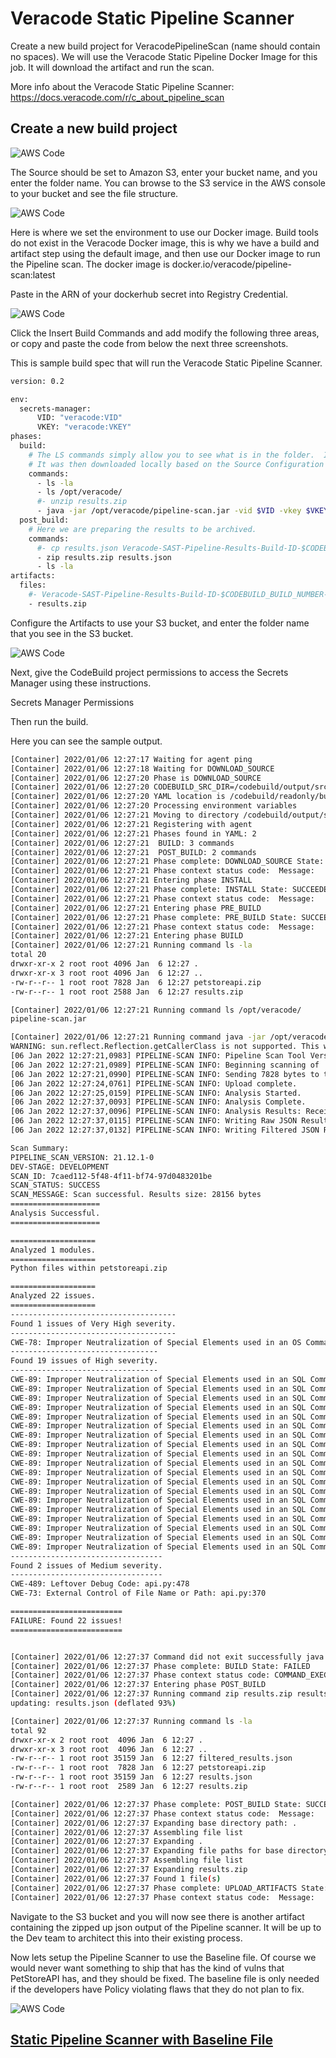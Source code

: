 # Veracode Static Pipeline Scanner

Create a new build project for VeracodePipelineScan (name should contain no spaces). We will use the Veracode Static Pipeline Docker Image for this job. It will download the artifact and run the scan.  

More info about the Veracode Static Pipeline Scanner:
https://docs.veracode.com/r/c_about_pipeline_scan

## Create a new build project

![AWS Code](https://github.com/ClintPollock/AWS-Code-Suite-Veracode-Examples/raw/main/5-Static-Pipeline-Scan/1-StaticPipeline.png)

The Source should be set to Amazon S3, enter your bucket name, and you enter the folder name. You can browse to the S3 service in the AWS console to your bucket and see the file structure.

![AWS Code](https://github.com/ClintPollock/AWS-Code-Suite-Veracode-Examples/raw/main/5-Static-Pipeline-Scan/2-StaticPipeline.png)

Here is where we set the environment to use our Docker image. Build tools do not exist in the Veracode Docker image, this is why we have a build and artifact step using the default image, and then use our Docker image to run the Pipeline scan. The docker image is docker.io/veracode/pipeline-scan:latest

Paste in the ARN of your dockerhub secret into Registry Credential.

![AWS Code](https://github.com/ClintPollock/AWS-Code-Suite-Veracode-Examples/raw/main/5-Static-Pipeline-Scan/3-StaticPipeline.png)

Click the Insert Build Commands and add modify the following three areas, or copy and paste the code from below the next three screenshots.

This is sample build spec that will run the Veracode Static Pipeline Scanner. 

```bash
version: 0.2

env:
  secrets-manager:
      VID: "veracode:VID"
      VKEY: "veracode:VKEY"
phases:
  build:
    # The LS commands simply allow you to see what is in the folder.  In the previous step we created the petstoreapi.zip.
    # It was then downloaded locally based on the Source Configuration for this project to pull from the S3 bucket."
    commands:
      - ls -la
      - ls /opt/veracode/
      #- unzip results.zip
      - java -jar /opt/veracode/pipeline-scan.jar -vid $VID -vkey $VKEY --file petstoreapi.zip
  post_build:
    # Here we are preparing the results to be archived.
    commands:
      #- cp results.json Veracode-SAST-Pipeline-Results-Build-ID-$CODEBUILD_BUILD_NUMBER-DATE-$(date +%Y-%m-%d).json
      - zip results.zip results.json
      - ls -la
artifacts:
  files:
    #- Veracode-SAST-Pipeline-Results-Build-ID-$CODEBUILD_BUILD_NUMBER-DATE-$(date +%Y-%m-%d).json
    - results.zip
```

Configure the Artifacts to use your S3 bucket, and enter the folder name that you see in the S3 bucket.

![AWS Code](https://github.com/ClintPollock/AWS-Code-Suite-Veracode-Examples/raw/main/5-Static-Pipeline-Scan/4-StaticPipeline.png)

Next, give the CodeBuild project permissions to access the Secrets Manager using these instructions.

Secrets Manager Permissions 

Then run the build.

Here you can see the sample output. 


```bash
[Container] 2022/01/06 12:27:17 Waiting for agent ping
[Container] 2022/01/06 12:27:18 Waiting for DOWNLOAD_SOURCE
[Container] 2022/01/06 12:27:20 Phase is DOWNLOAD_SOURCE
[Container] 2022/01/06 12:27:20 CODEBUILD_SRC_DIR=/codebuild/output/src298591729/src
[Container] 2022/01/06 12:27:20 YAML location is /codebuild/readonly/buildspec.yml
[Container] 2022/01/06 12:27:20 Processing environment variables
[Container] 2022/01/06 12:27:21 Moving to directory /codebuild/output/src298591729/src
[Container] 2022/01/06 12:27:21 Registering with agent
[Container] 2022/01/06 12:27:21 Phases found in YAML: 2
[Container] 2022/01/06 12:27:21  BUILD: 3 commands
[Container] 2022/01/06 12:27:21  POST_BUILD: 2 commands
[Container] 2022/01/06 12:27:21 Phase complete: DOWNLOAD_SOURCE State: SUCCEEDED
[Container] 2022/01/06 12:27:21 Phase context status code:  Message: 
[Container] 2022/01/06 12:27:21 Entering phase INSTALL
[Container] 2022/01/06 12:27:21 Phase complete: INSTALL State: SUCCEEDED
[Container] 2022/01/06 12:27:21 Phase context status code:  Message: 
[Container] 2022/01/06 12:27:21 Entering phase PRE_BUILD
[Container] 2022/01/06 12:27:21 Phase complete: PRE_BUILD State: SUCCEEDED
[Container] 2022/01/06 12:27:21 Phase context status code:  Message: 
[Container] 2022/01/06 12:27:21 Entering phase BUILD
[Container] 2022/01/06 12:27:21 Running command ls -la
total 20
drwxr-xr-x 2 root root 4096 Jan  6 12:27 .
drwxr-xr-x 3 root root 4096 Jan  6 12:27 ..
-rw-r--r-- 1 root root 7828 Jan  6 12:27 petstoreapi.zip
-rw-r--r-- 1 root root 2588 Jan  6 12:27 results.zip

[Container] 2022/01/06 12:27:21 Running command ls /opt/veracode/
pipeline-scan.jar

[Container] 2022/01/06 12:27:21 Running command java -jar /opt/veracode/pipeline-scan.jar -vid $VID -vkey $VKEY --file petstoreapi.zip
WARNING: sun.reflect.Reflection.getCallerClass is not supported. This will impact performance.
[06 Jan 2022 12:27:21,0983] PIPELINE-SCAN INFO: Pipeline Scan Tool Version 21.12.1-0. 
[06 Jan 2022 12:27:21,0989] PIPELINE-SCAN INFO: Beginning scanning of 'petstoreapi.zip'. 
[06 Jan 2022 12:27:21,0990] PIPELINE-SCAN INFO: Sending 7828 bytes to the server for analysis. 
[06 Jan 2022 12:27:24,0761] PIPELINE-SCAN INFO: Upload complete. 
[06 Jan 2022 12:27:25,0159] PIPELINE-SCAN INFO: Analysis Started. 
[06 Jan 2022 12:27:37,0093] PIPELINE-SCAN INFO: Analysis Complete. 
[06 Jan 2022 12:27:37,0096] PIPELINE-SCAN INFO: Analysis Results: Received 28655 bytes in 15107ms. 
[06 Jan 2022 12:27:37,0115] PIPELINE-SCAN INFO: Writing Raw JSON Results to file '/codebuild/output/src298591729/src/results.json'. 
[06 Jan 2022 12:27:37,0132] PIPELINE-SCAN INFO: Writing Filtered JSON Results to file '/codebuild/output/src298591729/src/filtered_results.json'. 

Scan Summary:
PIPELINE_SCAN_VERSION: 21.12.1-0
DEV-STAGE: DEVELOPMENT
SCAN_ID: 7caed112-5f48-4f11-bf74-97d0483201be
SCAN_STATUS: SUCCESS
SCAN_MESSAGE: Scan successful. Results size: 28156 bytes
====================
Analysis Successful.
====================

===================
Analyzed 1 modules.
===================
Python files within petstoreapi.zip

===================
Analyzed 22 issues.
===================
-------------------------------------
Found 1 issues of Very High severity.
-------------------------------------
CWE-78: Improper Neutralization of Special Elements used in an OS Command ('OS Command Injection'): api.py:359
---------------------------------
Found 19 issues of High severity.
---------------------------------
CWE-89: Improper Neutralization of Special Elements used in an SQL Command ('SQL Injection'): api.py:48
CWE-89: Improper Neutralization of Special Elements used in an SQL Command ('SQL Injection'): api.py:55
CWE-89: Improper Neutralization of Special Elements used in an SQL Command ('SQL Injection'): api.py:71
CWE-89: Improper Neutralization of Special Elements used in an SQL Command ('SQL Injection'): api.py:105
CWE-89: Improper Neutralization of Special Elements used in an SQL Command ('SQL Injection'): api.py:108
CWE-89: Improper Neutralization of Special Elements used in an SQL Command ('SQL Injection'): api.py:136
CWE-89: Improper Neutralization of Special Elements used in an SQL Command ('SQL Injection'): api.py:153
CWE-89: Improper Neutralization of Special Elements used in an SQL Command ('SQL Injection'): api.py:156
CWE-89: Improper Neutralization of Special Elements used in an SQL Command ('SQL Injection'): api.py:184
CWE-89: Improper Neutralization of Special Elements used in an SQL Command ('SQL Injection'): api.py:198
CWE-89: Improper Neutralization of Special Elements used in an SQL Command ('SQL Injection'): api.py:214
CWE-89: Improper Neutralization of Special Elements used in an SQL Command ('SQL Injection'): api.py:217
CWE-89: Improper Neutralization of Special Elements used in an SQL Command ('SQL Injection'): api.py:236
CWE-89: Improper Neutralization of Special Elements used in an SQL Command ('SQL Injection'): api.py:260
CWE-89: Improper Neutralization of Special Elements used in an SQL Command ('SQL Injection'): api.py:263
CWE-89: Improper Neutralization of Special Elements used in an SQL Command ('SQL Injection'): api.py:290
CWE-89: Improper Neutralization of Special Elements used in an SQL Command ('SQL Injection'): api.py:305
CWE-89: Improper Neutralization of Special Elements used in an SQL Command ('SQL Injection'): api.py:321
CWE-89: Improper Neutralization of Special Elements used in an SQL Command ('SQL Injection'): api.py:324
----------------------------------
Found 2 issues of Medium severity.
----------------------------------
CWE-489: Leftover Debug Code: api.py:478
CWE-73: External Control of File Name or Path: api.py:370

=========================
FAILURE: Found 22 issues!
=========================


[Container] 2022/01/06 12:27:37 Command did not exit successfully java -jar /opt/veracode/pipeline-scan.jar -vid $VID -vkey $VKEY --file petstoreapi.zip exit status 22
[Container] 2022/01/06 12:27:37 Phase complete: BUILD State: FAILED
[Container] 2022/01/06 12:27:37 Phase context status code: COMMAND_EXECUTION_ERROR Message: Error while executing command: java -jar /opt/veracode/pipeline-scan.jar -vid $VID -vkey $VKEY --file petstoreapi.zip. Reason: exit status 22
[Container] 2022/01/06 12:27:37 Entering phase POST_BUILD
[Container] 2022/01/06 12:27:37 Running command zip results.zip results.json
updating: results.json (deflated 93%)

[Container] 2022/01/06 12:27:37 Running command ls -la
total 92
drwxr-xr-x 2 root root  4096 Jan  6 12:27 .
drwxr-xr-x 3 root root  4096 Jan  6 12:27 ..
-rw-r--r-- 1 root root 35159 Jan  6 12:27 filtered_results.json
-rw-r--r-- 1 root root  7828 Jan  6 12:27 petstoreapi.zip
-rw-r--r-- 1 root root 35159 Jan  6 12:27 results.json
-rw-r--r-- 1 root root  2589 Jan  6 12:27 results.zip

[Container] 2022/01/06 12:27:37 Phase complete: POST_BUILD State: SUCCEEDED
[Container] 2022/01/06 12:27:37 Phase context status code:  Message: 
[Container] 2022/01/06 12:27:37 Expanding base directory path: .
[Container] 2022/01/06 12:27:37 Assembling file list
[Container] 2022/01/06 12:27:37 Expanding .
[Container] 2022/01/06 12:27:37 Expanding file paths for base directory .
[Container] 2022/01/06 12:27:37 Assembling file list
[Container] 2022/01/06 12:27:37 Expanding results.zip
[Container] 2022/01/06 12:27:37 Found 1 file(s)
[Container] 2022/01/06 12:27:37 Phase complete: UPLOAD_ARTIFACTS State: SUCCEEDED
[Container] 2022/01/06 12:27:37 Phase context status code:  Message: 
```

Navigate to the S3 bucket and you will now see there is another artifact containing the zipped up json output of the Pipeline scanner.  It will be up to the Dev team to architect this into their existing process.

Now lets setup the Pipeline Scanner to use the Baseline file. Of course we would never want something to ship that has the kind of vulns that PetStoreAPI has, and they should be fixed. The baseline file is only needed if the developers have Policy violating flaws that they do not plan to fix. 

![AWS Code](https://github.com/ClintPollock/AWS-Code-Suite-Veracode-Examples/raw/main/5-Static-Pipeline-Scan/5-StaticPipeline.png)


## [Static Pipeline Scanner with Baseline File](/6-Static-Pipeline-Scan-Baseline)
